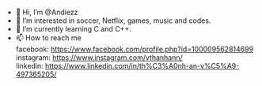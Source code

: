 - 👋 Hi, I’m @Andiezz
- 👀 I’m interested in soccer, Netflix, games, music and codes.
- 🌱 I’m currently learning C and C++.
- 📫 How to reach me  
  facebook:   https://www.facebook.com/profile.php?id=100009562814699                    
  instagram:  https://www.instagram.com/vthanhann/    
  linkedin:    https://www.linkedin.com/in/th%C3%A0nh-an-v%C5%A9-497365205/

<!---
Andiezz/Andiezz is a ✨ special ✨ repository because its `README.md` (this file) appears on your GitHub profile.
You can click the Preview link to take a look at your changes.
--->
